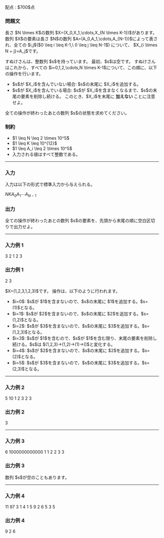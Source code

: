 
<div>

<span>

<span>

<p>
配点 : $700$点
</p>

<div>

<section>

### **問題文**

<p>
長さ $N \times K$の数列 $X=(X_0,X_1,\cdots,X_{N \times K-1})$があります。
数列 $X$の要素は長さ $N$の数列 $A=(A_0,A_1,\cdots,A_{N-1})$によって表され、全ての $i,j$($0 \leq i \leq K-1,\ 0 \leq j \leq N-1$) について、
$X_{i \times N + j}=A_j$です。
</p>

<p>
すぬけさんは、整数列 $s$を持っています。
最初、$s$は空です。
すぬけさんはこれから、すべての $i=0,1,2,\cdots,N \times K-1$について、この順に、以下の操作を行います。
</p>

<ul>

<li>
$s$が $X_i$を含んでいない場合: $s$の末尾に $X_i$を追加する。
</li>

<li>
$s$が $X_i$を含んでいる場合: $s$が $X_i$を含まなくなるまで、$s$の末尾の要素を削除し続ける。
このとき、$X_i$を末尾に
<strong>
加えない
</strong>
ことに注意せよ。
</li>

</ul>

<p>
全ての操作が終わったあとの数列 $s$の状態を求めてください。
</p>

</section>

</div>

<div>

<section>

### **制約**

<ul>

<li>
$1 \leq N \leq 2 \times 10^5$
</li>

<li>
$1 \leq K \leq 10^{12}$
</li>

<li>
$1 \leq A_i \leq 2 \times 10^5$
</li>

<li>
入力される値はすべて整数である。
</li>

</ul>

</section>

</div>

---

<div>

<div>

<section>

### **入力**

<p>
入力は以下の形式で標準入力から与えられる。
</p>

<div>

$N$$K$$A_0$$A_1$$\cdots$$A_{N-1}$
</div>

</section>

</div>

<div>

<section>

### **出力**

<p>
全ての操作が終わったあとの数列 $s$の要素を、先頭から末尾の順に空白区切りで出力せよ。
</p>

</section>

</div>

</div>

---

<div>

<section>

### **入力例 1**

<div>

3 2
1 2 3

</div>

</section>

</div>

<div>

<section>

### **出力例 1**

<div>

2 3

</div>

<p>
$X=(1,2,3,1,2,3)$です。
操作は、以下のように行われます。
</p>

<ul>

<li>
$i=0$: $s$が $1$を含まないので、$s$の末尾に $1$を追加する。$s=(1)$となる。
</li>

<li>
$i=1$: $s$が $2$を含まないので、$s$の末尾に $2$を追加する。$s=(1,2)$となる。
</li>

<li>
$i=2$: $s$が $3$を含まないので、$s$の末尾に $3$を追加する。$s=(1,2,3)$となる。
</li>

<li>
$i=3$: $s$が $1$を含むので、$s$が $1$を含む限り、末尾の要素を削除し続ける。$s$は $(1,2,3)→(1,2)→(1)→()$と変化する。
</li>

<li>
$i=4$: $s$が $2$を含まないので、$s$の末尾に $2$を追加する。$s=(2)$となる。
</li>

<li>
$i=5$: $s$が $3$を含まないので、$s$の末尾に $3$を追加する。$s=(2,3)$となる。
</li>

</ul>

</section>

</div>

---

<div>

<section>

### **入力例 2**

<div>

5 10
1 2 3 2 3

</div>

</section>

</div>

<div>

<section>

### **出力例 2**

<div>

3

</div>

</section>

</div>

---

<div>

<section>

### **入力例 3**

<div>

6 1000000000000
1 1 2 2 3 3

</div>

</section>

</div>

<div>

<section>

### **出力例 3**

<div>


</div>

<p>
数列 $s$が空のこともあります。
</p>

</section>

</div>

---

<div>

<section>

### **入力例 4**

<div>

11 97
3 1 4 1 5 9 2 6 5 3 5

</div>

</section>

</div>

<div>

<section>

### **出力例 4**

<div>

9 2 6

</div>

</section>

</div>

</span>

</span>

</div>
